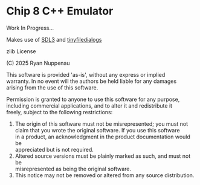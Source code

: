 # Chip 8 C++ Emulator
Work In Progress...

Makes use of [SDL3](https://www.libsdl.org/) and [tinyfiledialogs](https://sourceforge.net/projects/tinyfiledialogs/)



zlib License

(C) 2025 Ryan Nuppenau

This software is provided 'as-is', without any express or implied  
warranty.  In no event will the authors be held liable for any damages  
arising from the use of this software.  

Permission is granted to anyone to use this software for any purpose,  
including commercial applications, and to alter it and redistribute it  
freely, subject to the following restrictions:  

1. The origin of this software must not be misrepresented; you must not  
   claim that you wrote the original software. If you use this software  
   in a product, an acknowledgment in the product documentation would be  
   appreciated but is not required.  
3. Altered source versions must be plainly marked as such, and must not be  
   misrepresented as being the original software.  
4. This notice may not be removed or altered from any source distribution.
